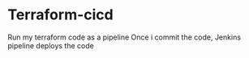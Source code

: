 # Terraform-cicd
Run my terraform code as a pipeline
Once i commit the code, Jenkins pipeline deploys the code
